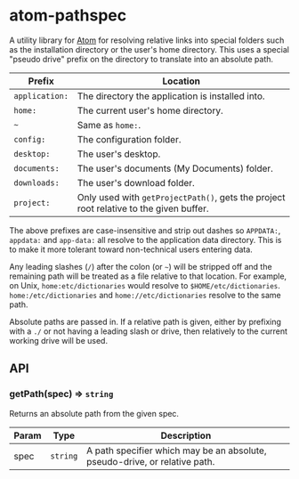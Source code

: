 atom-pathspec
=============

A utility library for [Atom](https://atom.io/) for resolving relative links into special folders such as the installation directory or the user's home directory. This uses a special "pseudo drive" prefix on the directory to translate into an absolute path.

Prefix         | Location
-------------- | ------------------------------------------------
`application:` | The directory the application is installed into.
`home:`        | The current user's home directory.
`~`            | Same as `home:`.
`config:`      | The configuration folder.
`desktop:`     | The user's desktop.
`documents:`   | The user's documents (My Documents) folder.
`downloads:`   | The user's download folder.
`project:`     | Only used with `getProjectPath()`, gets the project root relative to the given buffer.

The above prefixes are case-insensitive and strip out dashes so `APPDATA:`, `appdata:` and `app-data:` all resolve to the application data directory. This is to make it more tolerant toward non-technical users entering data.

Any leading slashes (`/`) after the colon (or `~`) will be stripped off and the remaining path will be treated as a file relative to that location. For example, on Unix, `home:etc/dictionaries` would resolve to `$HOME/etc/dictionaries`. `home:/etc/dictionaries` and `home://etc/dictionaries` resolve to the same path.

Absolute paths are passed in. If a relative path is given, either by prefixing with a `./` or not having a leading slash or drive, then relatively to the current working drive will be used.

## API

### getPath(spec) => `string`

Returns an absolute path from the given spec.

Param | Type     | Description
----- | -------- | ------------
spec  | `string` | A path specifier which may be an absolute, pseudo-drive, or relative path. |

